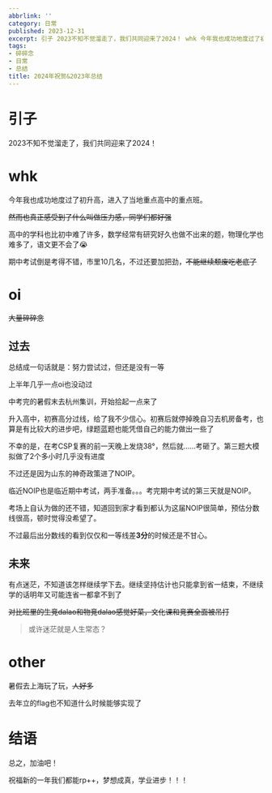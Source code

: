 ```yaml
---
abbrlink: ''
category: 日常
published: 2023-12-31
excerpt: 引子 2023不知不觉溜走了，我们共同迎来了2024！ whk 今年我也成功地度过了初升高，进入了当地重点高中的重点班。 然而也真正感受到了什么叫做压力感，同学们都好强 高中的学科也比初中难了许多，数学经常有研究好久也做不出来的题，物理化学也难多了，语文更不会了😭 期中考试倒是考得不错，市里10几名，不过还要加把劲，不能继续颓废吃老底了 oi 大量碎碎念 过去 总结成一句话就是：努力尝试过，但还...
tags:
- 碎碎念
- 日常
- 总结
title: 2024年祝贺&2023年总结
---
```

# 引子

2023不知不觉溜走了，我们共同迎来了2024！

# whk

今年我也成功地度过了初升高，进入了当地重点高中的重点班。

~~然而也真正感受到了什么叫做压力感，同学们都好强~~

高中的学科也比初中难了许多，数学经常有研究好久也做不出来的题，物理化学也难多了，语文更不会了😭

期中考试倒是考得不错，市里10几名，不过还要加把劲，~~不能继续颓废吃老底了~~

# oi

~~大量碎碎念~~

## 过去

总结成一句话就是：努力尝试过，但还是没有一等

上半年几乎一点oi也没动过

中考完的暑假末去杭州集训，开始拾起一点来了

升入高中，初赛高分过线，给了我不少信心。初赛后就停掉晚自习去机房备考，也算是有比较大的进步吧，绿题蓝题也能凭借自己的能力做出一些了

不幸的是，在考CSP复赛的前一天晚上发烧38°，然后就……考砸了。第三题大模拟做了2个多小时几乎没有进度

不过还是因为山东的神奇政策进了NOIP。

临近NOIP也是临近期中考试，两手准备。。。考完期中考试的第三天就是NOIP。

考场上自认为做的还不错，知道回到家才看到都认为这届NOIP很简单，预估分数线很高，顿时觉得没希望了。

不过最后出分数线的看到仅仅和一等线差**3分**的时候还是不甘心。

## 未来

有点迷茫，不知道该怎样继续学下去。继续坚持估计也只能拿到省一结束，不继续学的话明年又可能连省一都拿不到了

~~对比班里的生竞dalao和物竞dalao感觉好菜，文化课和竞赛全面被吊打~~

> 或许迷茫就是人生常态？

# other

暑假去上海玩了玩，~~人好多~~

去年立的flag也不知道什么时候能够实现了

# 结语

总之，加油吧！

祝福新的一年我们都能rp++，梦想成真，学业进步！！！

